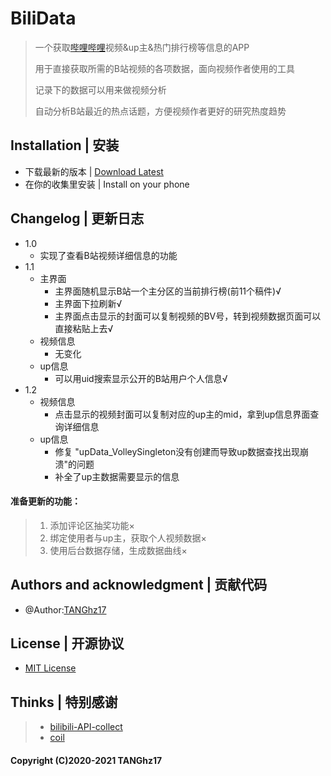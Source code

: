 # BiliData

> 一个获取[哔哩哔哩](https://www.bilibili.com/)视频&up主&热门排行榜等信息的APP
> 
> 用于直接获取所需的B站视频的各项数据，面向视频作者使用的工具
> 
> 记录下的数据可以用来做视频分析
> 
> 自动分析B站最近的热点话题，方便视频作者更好的研究热度趋势

## Installation | 安装
 - 下载最新的版本 | [Download Latest](https://github.com/TANGhz17/BiliData/releases)
 - 在你的收集里安装 | Install on your phone

## Changelog | 更新日志
- 1.0
   - 实现了查看B站视频详细信息的功能
- 1.1
   - 主界面
     - 主界面随机显示B站一个主分区的当前排行榜(前11个稿件)√
     - 主界面下拉刷新√
     - 主界面点击显示的封面可以复制视频的BV号，转到视频数据页面可以直接粘贴上去√
   - 视频信息
     - 无变化
   - up信息
     - 可以用uid搜索显示公开的B站用户个人信息√
- 1.2
   - 视频信息
     - 点击显示的视频封面可以复制对应的up主的mid，拿到up信息界面查询详细信息
   - up信息
     - 修复 "upData_VolleySingleton没有创建而导致up数据查找出现崩溃"的问题
     - 补全了up主数据需要显示的信息
#### 准备更新的功能：
 > 1. 添加评论区抽奖功能×
 > 2. 绑定使用者与up主，获取个人视频数据×
 > 3. 使用后台数据存储，生成数据曲线×

## Authors and acknowledgment | 贡献代码
 - @Author:[TANGhz17](https://github.com/TANGhz17)

## License | 开源协议
 - [MIT License](https://github.com/TANGhz17/BiliData/blob/master/LICENSE)
 
## Thinks | 特别感谢
 > - [bilibili-API-collect](https://github.com/SocialSisterYi/bilibili-API-collect)
 > - [coil](https://coil-kt.github.io/coil)

#### Copyright (C)2020-2021 TANGhz17
